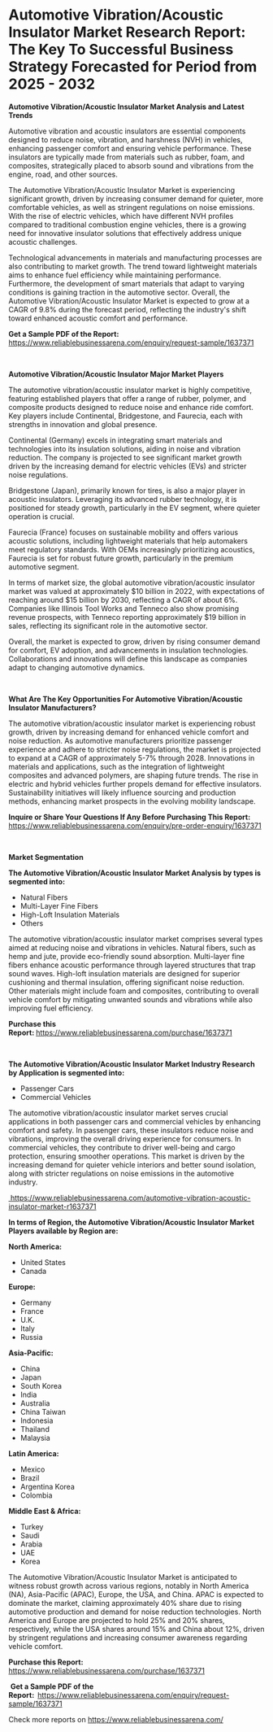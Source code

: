 <p><h1>Automotive Vibration/Acoustic Insulator Market Research Report: The Key To Successful Business Strategy Forecasted for Period from 2025 - 2032</h1></p><p><strong>Automotive Vibration/Acoustic Insulator Market Analysis and Latest Trends</strong></p>
<p><p>Automotive vibration and acoustic insulators are essential components designed to reduce noise, vibration, and harshness (NVH) in vehicles, enhancing passenger comfort and ensuring vehicle performance. These insulators are typically made from materials such as rubber, foam, and composites, strategically placed to absorb sound and vibrations from the engine, road, and other sources.</p><p>The Automotive Vibration/Acoustic Insulator Market is experiencing significant growth, driven by increasing consumer demand for quieter, more comfortable vehicles, as well as stringent regulations on noise emissions. With the rise of electric vehicles, which have different NVH profiles compared to traditional combustion engine vehicles, there is a growing need for innovative insulator solutions that effectively address unique acoustic challenges.</p><p>Technological advancements in materials and manufacturing processes are also contributing to market growth. The trend toward lightweight materials aims to enhance fuel efficiency while maintaining performance. Furthermore, the development of smart materials that adapt to varying conditions is gaining traction in the automotive sector. Overall, the Automotive Vibration/Acoustic Insulator Market is expected to grow at a CAGR of 9.8% during the forecast period, reflecting the industry's shift toward enhanced acoustic comfort and performance.</p></p>
<p><strong>Get a Sample PDF of the Report:&nbsp;</strong> <a href="https://www.reliablebusinessarena.com/enquiry/request-sample/1637371?utm_campaign=3041&utm_medium=2&utm_source=Github&utm_content=ia&utm_term=23032025&utm_id=automotive-vibrationacoustic-insulator">https://www.reliablebusinessarena.com/enquiry/request-sample/1637371</a></p>
<p>&nbsp;</p>
<p><strong>Automotive Vibration/Acoustic Insulator Major Market Players</strong></p>
<p><p>The automotive vibration/acoustic insulator market is highly competitive, featuring established players that offer a range of rubber, polymer, and composite products designed to reduce noise and enhance ride comfort. Key players include Continental, Bridgestone, and Faurecia, each with strengths in innovation and global presence.</p><p>Continental (Germany) excels in integrating smart materials and technologies into its insulation solutions, aiding in noise and vibration reduction. The company is projected to see significant market growth driven by the increasing demand for electric vehicles (EVs) and stricter noise regulations.</p><p>Bridgestone (Japan), primarily known for tires, is also a major player in acoustic insulators. Leveraging its advanced rubber technology, it is positioned for steady growth, particularly in the EV segment, where quieter operation is crucial.</p><p>Faurecia (France) focuses on sustainable mobility and offers various acoustic solutions, including lightweight materials that help automakers meet regulatory standards. With OEMs increasingly prioritizing acoustics, Faurecia is set for robust future growth, particularly in the premium automotive segment.</p><p>In terms of market size, the global automotive vibration/acoustic insulator market was valued at approximately $10 billion in 2022, with expectations of reaching around $15 billion by 2030, reflecting a CAGR of about 6%. Companies like Illinois Tool Works and Tenneco also show promising revenue prospects, with Tenneco reporting approximately $19 billion in sales, reflecting its significant role in the automotive sector.</p><p>Overall, the market is expected to grow, driven by rising consumer demand for comfort, EV adoption, and advancements in insulation technologies. Collaborations and innovations will define this landscape as companies adapt to changing automotive dynamics.</p></p>
<p>&nbsp;</p>
<p><strong>What Are The Key Opportunities For Automotive Vibration/Acoustic Insulator Manufacturers?</strong></p>
<p><p>The automotive vibration/acoustic insulator market is experiencing robust growth, driven by increasing demand for enhanced vehicle comfort and noise reduction. As automotive manufacturers prioritize passenger experience and adhere to stricter noise regulations, the market is projected to expand at a CAGR of approximately 5-7% through 2028. Innovations in materials and applications, such as the integration of lightweight composites and advanced polymers, are shaping future trends. The rise in electric and hybrid vehicles further propels demand for effective insulators. Sustainability initiatives will likely influence sourcing and production methods, enhancing market prospects in the evolving mobility landscape.</p></p>
<p><strong>Inquire or Share Your Questions If Any Before Purchasing This Report:</strong> <a href="https://www.reliablebusinessarena.com/enquiry/pre-order-enquiry/1637371?utm_campaign=3041&utm_medium=2&utm_source=Github&utm_content=ia&utm_term=23032025&utm_id=automotive-vibrationacoustic-insulator">https://www.reliablebusinessarena.com/enquiry/pre-order-enquiry/1637371</a></p>
<p>&nbsp;</p>
<p><strong>Market Segmentation</strong></p>
<p><strong>The Automotive Vibration/Acoustic Insulator Market Analysis by types is segmented into:</strong></p>
<p><ul><li>Natural Fibers</li><li>Multi-Layer Fine Fibers</li><li>High-Loft Insulation Materials</li><li>Others</li></ul></p>
<p><p>The automotive vibration/acoustic insulator market comprises several types aimed at reducing noise and vibrations in vehicles. Natural fibers, such as hemp and jute, provide eco-friendly sound absorption. Multi-layer fine fibers enhance acoustic performance through layered structures that trap sound waves. High-loft insulation materials are designed for superior cushioning and thermal insulation, offering significant noise reduction. Other materials might include foam and composites, contributing to overall vehicle comfort by mitigating unwanted sounds and vibrations while also improving fuel efficiency.</p></p>
<p><strong>Purchase this Report:&nbsp;</strong><a href="https://www.reliablebusinessarena.com/purchase/1637371?utm_campaign=3041&utm_medium=2&utm_source=Github&utm_content=ia&utm_term=23032025&utm_id=automotive-vibrationacoustic-insulator">https://www.reliablebusinessarena.com/purchase/1637371</a></p>
<p>&nbsp;</p>
<p><strong>The Automotive Vibration/Acoustic Insulator Market Industry Research by Application is segmented into:</strong></p>
<p><ul><li>Passenger Cars</li><li>Commercial Vehicles</li></ul></p>
<p><p>The automotive vibration/acoustic insulator market serves crucial applications in both passenger cars and commercial vehicles by enhancing comfort and safety. In passenger cars, these insulators reduce noise and vibrations, improving the overall driving experience for consumers. In commercial vehicles, they contribute to driver well-being and cargo protection, ensuring smoother operations. This market is driven by the increasing demand for quieter vehicle interiors and better sound isolation, along with stricter regulations on noise emissions in the automotive industry.</p></p>
<p><a href="https://www.reliablebusinessarena.com/automotive-vibration-acoustic-insulator-market-r1637371?utm_campaign=3041&utm_medium=2&utm_source=Github&utm_content=ia&utm_term=23032025&utm_id=automotive-vibrationacoustic-insulator">&nbsp;https://www.reliablebusinessarena.com/automotive-vibration-acoustic-insulator-market-r1637371</a></p>
<p><strong>In terms of Region, the Automotive Vibration/Acoustic Insulator Market Players available by Region are:</strong></p>
<p>
    <p> <strong> North America: </strong>
        <ul>
            <li>United States</li>
            <li>Canada</li>
        </ul>
        </p> 
    <p> <strong> Europe: </strong>
        <ul>
            <li>Germany</li>
            <li>France</li>
            <li>U.K.</li>
            <li>Italy</li>
            <li>Russia</li>
        </ul>
        </p> 
    <p> <strong> Asia-Pacific: </strong>
        <ul>
            <li>China</li>
            <li>Japan</li>
            <li>South Korea</li>
            <li>India</li>
            <li>Australia</li>
            <li>China Taiwan</li>
            <li>Indonesia</li>
            <li>Thailand</li>
            <li>Malaysia</li>
        </ul>
        </p> 
    <p> <strong> Latin America: </strong>
        <ul>
            <li>Mexico</li>
            <li>Brazil</li>
            <li>Argentina Korea</li>
            <li>Colombia</li>
        </ul>
        </p> 
    <p> <strong> Middle East & Africa: </strong>
        <ul>
            <li>Turkey</li>
            <li>Saudi</li>
            <li>Arabia</li>
            <li>UAE</li>
            <li>Korea</li>
        </ul>
    </p>
    </p>
<p><p>The Automotive Vibration/Acoustic Insulator Market is anticipated to witness robust growth across various regions, notably in North America (NA), Asia-Pacific (APAC), Europe, the USA, and China. APAC is expected to dominate the market, claiming approximately 40% share due to rising automotive production and demand for noise reduction technologies. North America and Europe are projected to hold 25% and 20% shares, respectively, while the USA shares around 15% and China about 12%, driven by stringent regulations and increasing consumer awareness regarding vehicle comfort.</p></p>
<p><strong>Purchase this Report: </strong><a href="https://www.reliablebusinessarena.com/purchase/1637371?utm_campaign=3041&utm_medium=2&utm_source=Github&utm_content=ia&utm_term=23032025&utm_id=automotive-vibrationacoustic-insulator">https://www.reliablebusinessarena.com/purchase/1637371</a></p>
<p>&nbsp;<strong>Get a Sample PDF of the Report:&nbsp;&nbsp;</strong><a href="https://www.reliablebusinessarena.com/enquiry/request-sample/1637371?utm_campaign=3041&utm_medium=2&utm_source=Github&utm_content=ia&utm_term=23032025&utm_id=automotive-vibrationacoustic-insulator">https://www.reliablebusinessarena.com/enquiry/request-sample/1637371</a></p>
<p><strong></strong></p>
<p>Check more reports on <a href="https://www.reliablebusinessarena.com/?utm_campaign=3041&utm_medium=2&utm_source=Github&utm_content=ia&utm_term=23032025&utm_id=automotive-vibrationacoustic-insulator">https://www.reliablebusinessarena.com/</a></p>